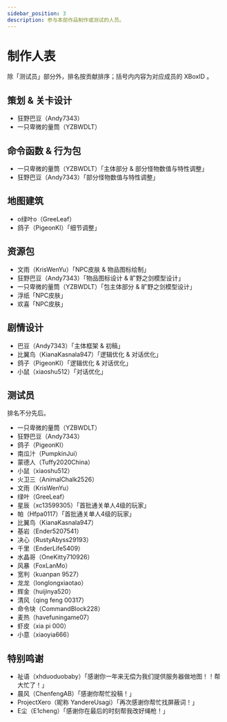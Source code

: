 ```yaml
---
sidebar_position: 3
description: 参与本部作品制作或测试的人员。
---
```


# 制作人表

除「测试员」部分外，排名按贡献排序；括号内内容为对应成员的 XBoxID 。

## 策划 & 关卡设计

- 狂野巴豆（Andy7343）
- 一只卑微的量筒（YZBWDLT）

## 命令函数 & 行为包

- 一只卑微的量筒（YZBWDLT）「主体部分 & 部分怪物数值与特性调整」
- 狂野巴豆（Andy7343）「部分怪物数值与特性调整」

## 地图建筑

- o绿叶o（GreeLeaf）
- 鸽子（PigeonKI）「细节调整」

## 资源包

- 文雨（KrisWenYu）「NPC皮肤 & 物品图标绘制」
- 狂野巴豆（Andy7343）「物品图标设计 & 旷野之剑模型设计」
- 一只卑微的量筒（YZBWDLT）「包主体部分 & 旷野之剑模型设计」
- 浮纸「NPC皮肤」
- 欢喜「NPC皮肤」

## 剧情设计

- 巴豆（Andy7343）「主体框架 & 初稿」
- 比翼鸟（KianaKasnala947）「逻辑优化 & 对话优化」
- 鸽子（PigeonKI）「逻辑优化 & 对话优化」
- 小鼠（xiaoshu512）「对话优化」

## 测试员

排名不分先后。

- 一只卑微的量筒（YZBWDLT）
- 狂野巴豆（Andy7343）
- 鸽子（PigeonKI）
- 南瓜汁（PumpkinJui）
- 蒙德人（Tuffy2020China）
- 小鼠（xiaoshu512）
- 火卫三（AnimalChalk2526）
- 文雨（KrisWenYu）
- 绿叶（GreeLeaf）
- 星辰（xc13599305）「首批通关单人4级的玩家」
- 帕（Hfpa0117）「首批通关单人4级的玩家」
- 比翼鸟（KianaKasnala947）
- 基岩（Ender5207541）
- 决心（RustyAbyss29193）
- 千里（EnderLife5409）
- 水晶哥（OneKitty710926）
- 风暴（FoxLanMo）
- 宽判（kuanpan 9527）
- 龙龙（longlongxiaotao）
- 辉金（huijinya520）
- 清风（qing feng 00317）
- 命令块（CommandBlock228）
- 麦热（havefuningame07）
- 虾皮（xia pi 000）
- 小意（xiaoyia666）

## 特别鸣谢

- 祉语（xhduoduobaby）「感谢你一年来无偿为我们提供服务器做地图！！帮大忙了！」
- 晨风（ChenfengAB）「感谢你帮忙投稿！」
- ProjectXero（昵称 YandereUsagi）「再次感谢你帮忙找屏蔽词！」
- E尘（E1cheng）「感谢你在最后的时刻帮我改好绳枪！」
